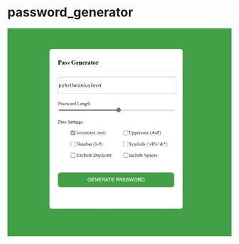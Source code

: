 # password_generator

![alt text](https://github.com/neeshu05/password_generator/blob/main/imf.jpeg?raw=true)
